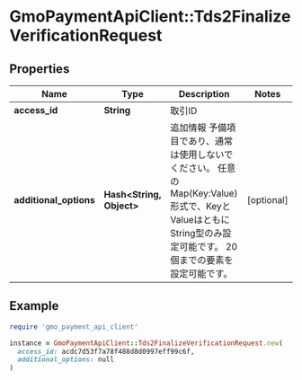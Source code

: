 # GmoPaymentApiClient::Tds2FinalizeVerificationRequest

## Properties

| Name | Type | Description | Notes |
| ---- | ---- | ----------- | ----- |
| **access_id** | **String** | 取引ID |  |
| **additional_options** | **Hash&lt;String, Object&gt;** | 追加情報   予備項目であり、通常は使用しないでください。   任意のMap(Key:Value)形式で、KeyとValueはともにString型のみ設定可能です。   20個までの要素を設定可能です。  | [optional] |

## Example

```ruby
require 'gmo_payment_api_client'

instance = GmoPaymentApiClient::Tds2FinalizeVerificationRequest.new(
  access_id: acdc7d53f7a78f488d8d0997eff99c6f,
  additional_options: null
)
```

